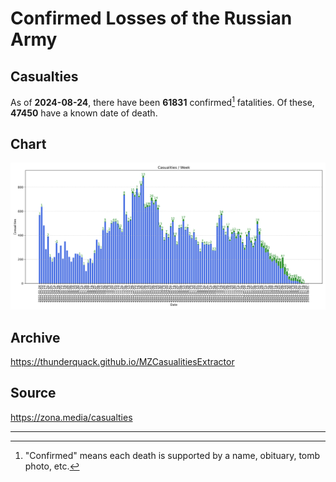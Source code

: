
# Confirmed Losses of the Russian Army

## Casualties

As of **2024-08-24**, there have been **61831** confirmed[^1] fatalities.
Of these, **47450** have a known date of death.

## Chart

![7-Day Intervals Bar Chart](./docs/7days.svg)

## Archive

https://thunderquack.github.io/MZCasualitiesExtractor

## Source

https://zona.media/casualties

---

[^1]: "Confirmed" means each death is supported by a name, obituary, tomb photo, etc.
